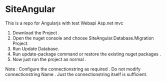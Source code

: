 SiteAngular
===========

This is  a repo for Angularjs with test Webapi Asp.net mvc


1. Download the Project . 
2. Open the nuget console and choose SiteAngular.Database.Migration Project.
3. Run Update Database.
4. Run update-package command  or restore the existing nuget packages . 
4. Now just run the project as normal .

Note : Configure the connectionstring as required . Do not modify connectionstring Name . Just the connectionstring itself is sufficient.
